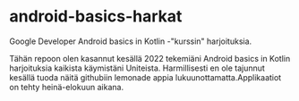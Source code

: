 # android-basics-harkat
Google Developer Android basics in Kotlin -"kurssin" harjoituksia.

Tähän repoon olen kasannut kesällä 2022 tekemiäni Android basics in Kotlin harjoituksia kaikista käymistäni Uniteista. 
Harmillisesti en ole tajunnut kesällä tuoda näitä githubiin lemonade appia lukuunottamatta.Applikaatiot on tehty heinä-elokuun aikana.
